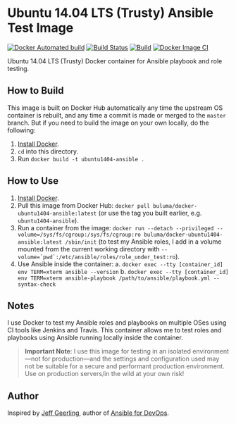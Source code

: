 # Ubuntu 14.04 LTS (Trusty) Ansible Test Image

[![Docker Automated build](https://img.shields.io/docker/automated/buluma/docker-ubuntu1404-ansible.svg?maxAge=2592000)](https://hub.docker.com/r/buluma/docker-ubuntu1404-ansible/) [![Build Status](https://travis-ci.com/buluma/docker-ubuntu1404-ansible.svg?branch=master)](https://travis-ci.com/buluma/docker-ubuntu1404-ansible) [![Build](https://github.com/buluma/docker-ubuntu1404-ansible/actions/workflows/build.yml/badge.svg?branch=master)](https://github.com/buluma/docker-ubuntu1404-ansible/actions/workflows/build.yml) [![Docker Image CI](https://github.com/buluma/docker-ubuntu1404-ansible/actions/workflows/docker-image.yml/badge.svg?branch=master)](https://github.com/buluma/docker-ubuntu1404-ansible/actions/workflows/docker-image.yml)

Ubuntu 14.04 LTS (Trusty) Docker container for Ansible playbook and role testing.

## How to Build

This image is built on Docker Hub automatically any time the upstream OS container is rebuilt, and any time a commit is made or merged to the `master` branch. But if you need to build the image on your own locally, do the following:

  1. [Install Docker](https://docs.docker.com/engine/installation/).
  2. `cd` into this directory.
  3. Run `docker build -t ubuntu1404-ansible .`

## How to Use

  1. [Install Docker](https://docs.docker.com/engine/installation/).
  2. Pull this image from Docker Hub: `docker pull buluma/docker-ubuntu1404-ansible:latest` (or use the tag you built earlier, e.g. `ubuntu1404-ansible`).
  3. Run a container from the image: `docker run --detach --privileged --volume=/sys/fs/cgroup:/sys/fs/cgroup:ro buluma/docker-ubuntu1404-ansible:latest /sbin/init` (to test my Ansible roles, I add in a volume mounted from the current working directory with ``--volume=`pwd`:/etc/ansible/roles/role_under_test:ro``).
  4. Use Ansible inside the container:
    a. `docker exec --tty [container_id] env TERM=xterm ansible --version`
    b. `docker exec --tty [container_id] env TERM=xterm ansible-playbook /path/to/ansible/playbook.yml --syntax-check`

## Notes

I use Docker to test my Ansible roles and playbooks on multiple OSes using CI tools like Jenkins and Travis. This container allows me to test roles and playbooks using Ansible running locally inside the container.

> **Important Note**: I use this image for testing in an isolated environment—not for production—and the settings and configuration used may not be suitable for a secure and performant production environment. Use on production servers/in the wild at your own risk!

## Author

Inspired by [Jeff Geerling](http://jeffgeerling.com/), author of [Ansible for DevOps](https://www.ansiblefordevops.com/).
